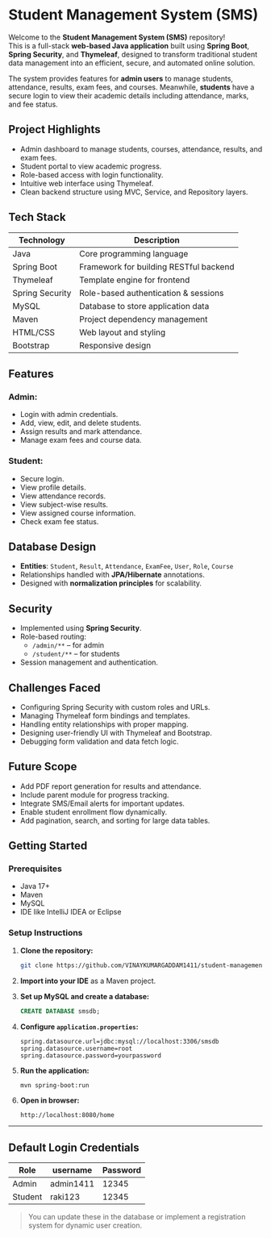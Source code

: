 
# Student Management System (SMS)

Welcome to the **Student Management System (SMS)** repository!  
This is a full-stack **web-based Java application** built using **Spring Boot**, **Spring Security**, and **Thymeleaf**, designed to transform traditional student data management into an efficient, secure, and automated online solution.

The system provides features for **admin users** to manage students, attendance, results, exam fees, and courses. Meanwhile, **students** have a secure login to view their academic details including attendance, marks, and fee status.


## Project Highlights

- Admin dashboard to manage students, courses, attendance, results, and exam fees.
- Student portal to view academic progress.
- Role-based access with login functionality.
- Intuitive web interface using Thymeleaf.
- Clean backend structure using MVC, Service, and Repository layers.



## Tech Stack

| Technology      | Description                            |
|-----------------|----------------------------------------|
| Java            | Core programming language              |
| Spring Boot     | Framework for building RESTful backend |
| Thymeleaf       | Template engine for frontend           |
| Spring Security | Role-based authentication & sessions   |
| MySQL           | Database to store application data     |
| Maven           | Project dependency management          |
| HTML/CSS        | Web layout and styling                 |
| Bootstrap       | Responsive design                      |



## Features

### Admin:

- Login with admin credentials.
- Add, view, edit, and delete students.
- Assign results and mark attendance.
- Manage exam fees and course data.

### Student:

- Secure login.
- View profile details.
- View attendance records.
- View subject-wise results.
- View assigned course information.
- Check exam fee status.


## Database Design

- **Entities**: `Student`, `Result`, `Attendance`, `ExamFee`, `User`, `Role`, `Course`
- Relationships handled with **JPA/Hibernate** annotations.
- Designed with **normalization principles** for scalability.


## Security

- Implemented using **Spring Security**.
- Role-based routing:
  - `/admin/**` – for admin
  - `/student/**` – for students
- Session management and authentication.


## Challenges Faced

- Configuring Spring Security with custom roles and URLs.
- Managing Thymeleaf form bindings and templates.
- Handling entity relationships with proper mapping.
- Designing user-friendly UI with Thymeleaf and Bootstrap.
- Debugging form validation and data fetch logic.



## Future Scope

- Add PDF report generation for results and attendance.
- Include parent module for progress tracking.
- Integrate SMS/Email alerts for important updates.
- Enable student enrollment flow dynamically.
- Add pagination, search, and sorting for large data tables.


## Getting Started

### Prerequisites

- Java 17+
- Maven
- MySQL
- IDE like IntelliJ IDEA or Eclipse


### Setup Instructions

1. **Clone the repository:**

   ```bash
   git clone https://github.com/VINAYKUMARGADDAM1411/student-management-system.git
   ```

2. **Import into your IDE** as a Maven project.

3. **Set up MySQL and create a database:**

   ```sql
   CREATE DATABASE smsdb;
   ```

4. **Configure `application.properties`:**

   ```properties
   spring.datasource.url=jdbc:mysql://localhost:3306/smsdb
   spring.datasource.username=root
   spring.datasource.password=yourpassword
   ```

5. **Run the application:**

   ```bash
   mvn spring-boot:run
   ```

6. **Open in browser:**

   ```
   http://localhost:8080/home
   ```

---

##  Default Login Credentials

| Role    | username           | Password  |
|---------|--------------------|-----------|
| Admin   | admin1411          | 12345     |
| Student | raki123            | 12345     |

> You can update these in the database or implement a registration system for dynamic user creation.

